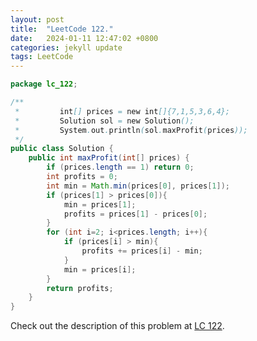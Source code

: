 ```yaml
---
layout: post
title:  "LeetCode 122."
date:   2024-01-11 12:47:02 +0800
categories: jekyll update
tags: LeetCode
---
```


```java
package lc_122;

/**
 *         int[] prices = new int[]{7,1,5,3,6,4};
 *         Solution sol = new Solution();
 *         System.out.println(sol.maxProfit(prices));
 */
public class Solution {
    public int maxProfit(int[] prices) {
        if (prices.length == 1) return 0;
        int profits = 0;
        int min = Math.min(prices[0], prices[1]);
        if (prices[1] > prices[0]){
            min = prices[1];
            profits = prices[1] - prices[0];
        }
        for (int i=2; i<prices.length; i++){
            if (prices[i] > min){
                profits += prices[i] - min;
            }
            min = prices[i];
        }
        return profits;
    }
}
```

Check out the description of this problem at [LC 122][LC-122].

[LC-122]: https://leetcode.com/problemset/?search=122&page=1
